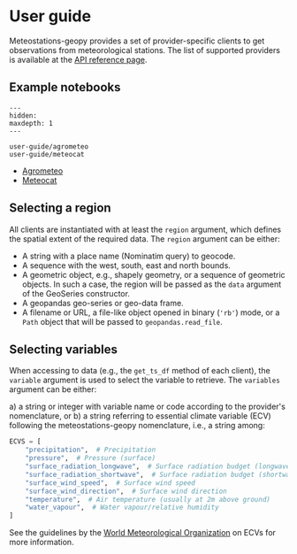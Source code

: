 # User guide

Meteostations-geopy provides a set of provider-specific clients to get observations from meteorological stations. The list of supported providers is available at the [API reference page](https://meteostations-geopy.readthedocs.io/en/latest/api.html#available-clients).

## Example notebooks

```{toctree}
---
hidden:
maxdepth: 1
---

user-guide/agrometeo
user-guide/meteocat
```

- [Agrometeo](https://meteostations-geopy.readthedocs.io/en/latest/user-guide/agrometeo.html)
- [Meteocat](https://meteostations-geopy.readthedocs.io/en/latest/user-guide/meteocat.html)

## Selecting a region

All clients are instantiated with at least the `region` argument, which defines the spatial extent of the required data. The `region` argument can be either:

- A string with a place name (Nominatim query) to geocode.
- A sequence with the west, south, east and north bounds.
- A geometric object, e.g., shapely geometry, or a sequence of geometric objects. In such a case, the region will be passed as the `data` argument of the GeoSeries constructor.
- A geopandas geo-series or geo-data frame.
- A filename or URL, a file-like object opened in binary (`'rb'`) mode, or a `Path` object that will be passed to `geopandas.read_file`.

## Selecting variables

When accessing to data (e.g., the `get_ts_df` method of each client), the `variable` argument is used to select the variable to retrieve. The `variables` argument can be either:

a) a string or integer with variable name or code according to the provider's nomenclature, or
b) a string referring to essential climate variable (ECV) following the meteostations-geopy nomenclature, i.e., a string among:

```python
ECVS = [
    "precipitation",  # Precipitation
    "pressure",  # Pressure (surface)
    "surface_radiation_longwave",  # Surface radiation budget (longwave)
    "surface_radiation_shortwave",  # Surface radiation budget (shortwave)
    "surface_wind_speed",  # Surface wind speed
    "surface_wind_direction",  # Surface wind direction
    "temperature",  # Air temperature (usually at 2m above ground)
    "water_vapour",  # Water vapour/relative humidity
]
```

See the guidelines by the [World Meteorological Organization](https://public.wmo.int/en/programmes/global-climate-observing-system/essential-climate-variables) on ECVs for more information.
